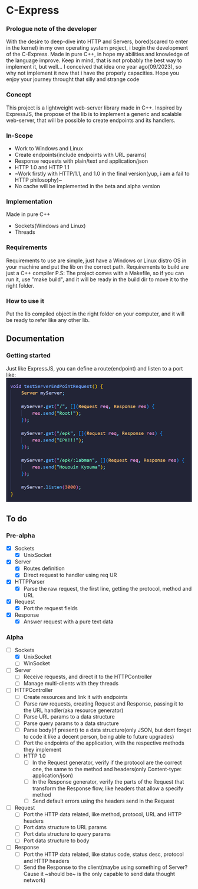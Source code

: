 # C-Express
### Prologue note of the developer
With the desire to deep-dive into HTTP and Servers, bored(scared to enter in the kernel) in my own operating system project, i begin the development of the C-Express. 
Made in pure C++, in hope my abilities and knowledge of the language improve.
Keep in mind, that is not probably the best way to implement it, but well... I conceived that idea one year ago(09/2023), so why not implement it now that i have the properly capacities.
Hope you enjoy your journey throught that silly and strange code

### Concept
This project is a lightweight web-server library made in C++. 
Inspired by ExpressJS, the propose of the lib is to implement a generic and scalable web-server, that will be possible to create endpoints and its handlers.

### In-Scope
- Work to Windows and Linux
- Create endpoints(include endpoints with URL params)
- Response requests with plain/text and application/json
- HTTP 1.0 and HTTP 1.1
- ~Work firstly with HTTP/1.1, and 1.0 in the final version(yup, i am a fail to HTTP philosophy)~
- No cache will be implemented in the beta and alpha version

### Implementation
Made in pure C++
- Sockets(Windows and Linux)
- Threads

### Requirements
Requirements to use are simple, just have a Windows or Linux distro OS in your machine and put the lib on the correct path.
Requirements to build are just a C++ compiler
P.S: The project comes with a Makefile, so if you can run it, use "make build", and it will be ready in the build dir to move it to the right folder.

### How to use it
Put the lib compiled object in the right folder on your computer, and it will be ready to refer like any other lib.

## Documentation
### Getting started
Just like ExpressJS, you can define a route(endpoint) and listen to a port like:
![Getting started](docs/images/doc1.png)

## To do
### Pre-alpha
- [x] Sockets
  - [x] UnixSocket
- [x] Server
  - [x] Routes definition
  - [x] Direct request to handler using req UR
- [x] HTTPParser
  - [x] Parse the raw request, the first line, getting the protocol, method and URL
- [x] Request
  - [x] Port the request fields
- [x] Response
  - [x] Answer request with a pure text data

### Alpha
- [ ] Sockets
  - [x] UnixSocket
  - [ ] WinSocket
- [ ] Server
  - [ ] Receive requests, and direct it to the HTTPController
  - [ ] Manage multi-clients with they threads
- [ ] HTTPController
  - [ ] Create resources and link it with endpoints
  - [ ] Parse raw requests, creating Request and Response, passing it to the URL handler(aka resource generator)
  - [ ] Parse URL params to a data structure
  - [ ] Parse query params to a data structure
  - [ ] Parse body(if present) to a data structure(only JSON, but dont forget to code it like a decent person, being able to future upgrades)
  - [ ] Port the endpoints of the application, with the respective methods they implement
  - [ ] HTTP 1.0
    - [ ] In the Request generator, verify if the protocol are the correct one, the same to the method and headers(only Content-type: application/json)
    - [ ] In the Response generator, verify the parts of the Request that transform the Response flow, like headers that allow a specify method
    - [ ] Send default errors using the headers send in the Request
- [ ] Request
  - [ ] Port the HTTP data related, like method, protocol, URL and HTTP headers 
  - [ ] Port data structure to URL params
  - [ ] Port data structure to query params
  - [ ] Port data structure to body
- [ ] Response
  - [ ] Port the HTTP data related, like status code, status desc, protocol and HTTP headers
  - [ ] Send the Response to the client(maybe using something of Server? Cause it ~should be~ is the only capable to send data thought network)
